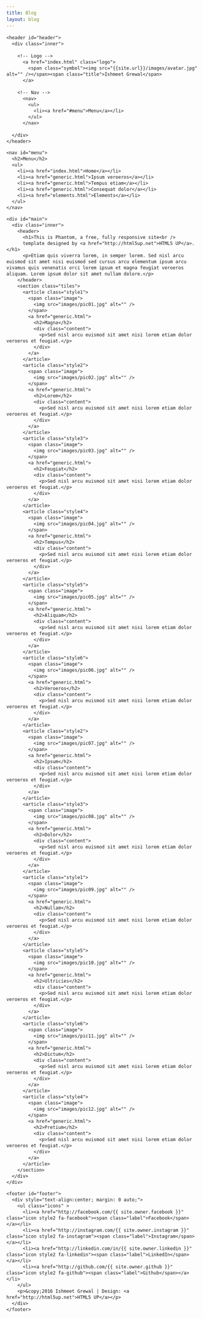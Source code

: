 ```yaml
---
title: Blog
layout: blog
---
```


<!-- This loops through the paginated posts 
<div class="row blog-posts-featured">
{% for post in site.posts %}
  <div class="article-wrapper z-depth-1 white">
    {% if post.image.feature %}
      <div class="feature-image">
        <img src="{{site.url}}/images/{{post.image.feature}}" alt="{{post.title}}">
      </div>
    {% endif %}
    <article>
      <h1><a href="{{ post.url }}">{{ post.title }}</a></h1>
      <span class="post-meta"><time datetime="{{ post.date | date_to_xmlschema }}" itemprop="datePublished">{{ post.date | date: "%b %-d, %Y" }}</time></span>
      <div class="content {{post.layout}}">
        {{ post.content }}
      </div>
    </article>
  </div>
{% endfor %}
</div>
-->

<div id="wrapper">

  <!-- Header -->
    <header id="header">
      <div class="inner">

        <!-- Logo -->
          <a href="index.html" class="logo">
            <span class="symbol"><img src="{{site.url}}/images/avatar.jpg" alt="" /></span><span class="title">Ishmeet Grewal</span>
          </a>

        <!-- Nav -->
          <nav>
            <ul>
              <li><a href="#menu">Menu</a></li>
            </ul>
          </nav>

      </div>
    </header>

  <!-- Menu -->
    <nav id="menu">
      <h2>Menu</h2>
      <ul>
        <li><a href="index.html">Home</a></li>
        <li><a href="generic.html">Ipsum veroeros</a></li>
        <li><a href="generic.html">Tempus etiam</a></li>
        <li><a href="generic.html">Consequat dolor</a></li>
        <li><a href="elements.html">Elements</a></li>
      </ul>
    </nav>

  <!-- Main -->
    <div id="main">
      <div class="inner">
        <header>
          <h1>This is Phantom, a free, fully responsive site<br />
          template designed by <a href="http://html5up.net">HTML5 UP</a>.</h1>
          <p>Etiam quis viverra lorem, in semper lorem. Sed nisl arcu euismod sit amet nisi euismod sed cursus arcu elementum ipsum arcu vivamus quis venenatis orci lorem ipsum et magna feugiat veroeros aliquam. Lorem ipsum dolor sit amet nullam dolore.</p>
        </header>
        <section class="tiles">
          <article class="style1">
            <span class="image">
              <img src="images/pic01.jpg" alt="" />
            </span>
            <a href="generic.html">
              <h2>Magna</h2>
              <div class="content">
                <p>Sed nisl arcu euismod sit amet nisi lorem etiam dolor veroeros et feugiat.</p>
              </div>
            </a>
          </article>
          <article class="style2">
            <span class="image">
              <img src="images/pic02.jpg" alt="" />
            </span>
            <a href="generic.html">
              <h2>Lorem</h2>
              <div class="content">
                <p>Sed nisl arcu euismod sit amet nisi lorem etiam dolor veroeros et feugiat.</p>
              </div>
            </a>
          </article>
          <article class="style3">
            <span class="image">
              <img src="images/pic03.jpg" alt="" />
            </span>
            <a href="generic.html">
              <h2>Feugiat</h2>
              <div class="content">
                <p>Sed nisl arcu euismod sit amet nisi lorem etiam dolor veroeros et feugiat.</p>
              </div>
            </a>
          </article>
          <article class="style4">
            <span class="image">
              <img src="images/pic04.jpg" alt="" />
            </span>
            <a href="generic.html">
              <h2>Tempus</h2>
              <div class="content">
                <p>Sed nisl arcu euismod sit amet nisi lorem etiam dolor veroeros et feugiat.</p>
              </div>
            </a>
          </article>
          <article class="style5">
            <span class="image">
              <img src="images/pic05.jpg" alt="" />
            </span>
            <a href="generic.html">
              <h2>Aliquam</h2>
              <div class="content">
                <p>Sed nisl arcu euismod sit amet nisi lorem etiam dolor veroeros et feugiat.</p>
              </div>
            </a>
          </article>
          <article class="style6">
            <span class="image">
              <img src="images/pic06.jpg" alt="" />
            </span>
            <a href="generic.html">
              <h2>Veroeros</h2>
              <div class="content">
                <p>Sed nisl arcu euismod sit amet nisi lorem etiam dolor veroeros et feugiat.</p>
              </div>
            </a>
          </article>
          <article class="style2">
            <span class="image">
              <img src="images/pic07.jpg" alt="" />
            </span>
            <a href="generic.html">
              <h2>Ipsum</h2>
              <div class="content">
                <p>Sed nisl arcu euismod sit amet nisi lorem etiam dolor veroeros et feugiat.</p>
              </div>
            </a>
          </article>
          <article class="style3">
            <span class="image">
              <img src="images/pic08.jpg" alt="" />
            </span>
            <a href="generic.html">
              <h2>Dolor</h2>
              <div class="content">
                <p>Sed nisl arcu euismod sit amet nisi lorem etiam dolor veroeros et feugiat.</p>
              </div>
            </a>
          </article>
          <article class="style1">
            <span class="image">
              <img src="images/pic09.jpg" alt="" />
            </span>
            <a href="generic.html">
              <h2>Nullam</h2>
              <div class="content">
                <p>Sed nisl arcu euismod sit amet nisi lorem etiam dolor veroeros et feugiat.</p>
              </div>
            </a>
          </article>
          <article class="style5">
            <span class="image">
              <img src="images/pic10.jpg" alt="" />
            </span>
            <a href="generic.html">
              <h2>Ultricies</h2>
              <div class="content">
                <p>Sed nisl arcu euismod sit amet nisi lorem etiam dolor veroeros et feugiat.</p>
              </div>
            </a>
          </article>
          <article class="style6">
            <span class="image">
              <img src="images/pic11.jpg" alt="" />
            </span>
            <a href="generic.html">
              <h2>Dictum</h2>
              <div class="content">
                <p>Sed nisl arcu euismod sit amet nisi lorem etiam dolor veroeros et feugiat.</p>
              </div>
            </a>
          </article>
          <article class="style4">
            <span class="image">
              <img src="images/pic12.jpg" alt="" />
            </span>
            <a href="generic.html">
              <h2>Pretium</h2>
              <div class="content">
                <p>Sed nisl arcu euismod sit amet nisi lorem etiam dolor veroeros et feugiat.</p>
              </div>
            </a>
          </article>
        </section>
      </div>
    </div>

  <!-- Footer -->
    <footer id="footer">
      <div style="text-align:center; margin: 0 auto;">
        <ul class="icons" >
          <li><a href="http://facebook.com/{{ site.owner.facebook }}" class="icon style2 fa-facebook"><span class="label">Facebook</span></a></li>
          <li><a href="http://instagram.com/{{ site.owner.instagram }}" class="icon style2 fa-instagram"><span class="label">Instagram</span></a></li>
          <li><a href="http://linkedin.com/in/{{ site.owner.linkedin }}" class="icon style2 fa-linkedin"><span class="label">LinkedIn</span></a></li>
          <li><a href="http://github.com/{{ site.owner.github }}" class="icon style2 fa-github"><span class="label">Github</span></a></li>
        </ul>
        <p>&copy;2016 Ishmeet Grewal | Design: <a href="http://html5up.net">HTML5 UP</a></p>
      </div>
    </footer>

</div>